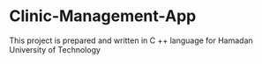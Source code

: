 # Clinic-Management-App
This project is prepared and written in C ++ language for Hamadan University of Technology
